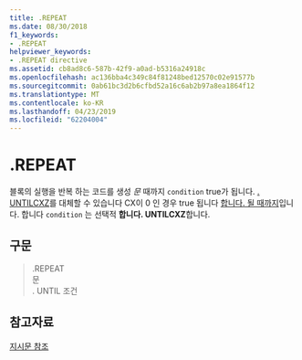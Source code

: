 ```yaml
---
title: .REPEAT
ms.date: 08/30/2018
f1_keywords:
- .REPEAT
helpviewer_keywords:
- .REPEAT directive
ms.assetid: cb8ad8c6-587b-42f9-a0ad-b5316a24918c
ms.openlocfilehash: ac136bba4c349c84f81248bed12570c02e91577b
ms.sourcegitcommit: 0ab61bc3d2b6cfbd52a16c6ab2b97a8ea1864f12
ms.translationtype: MT
ms.contentlocale: ko-KR
ms.lasthandoff: 04/23/2019
ms.locfileid: "62204004"
---
```

# <a name="repeat"></a>.REPEAT

블록의 실행을 반복 하는 코드를 생성 *문* 때까지 `condition` true가 됩니다. [. UNTILCXZ](../../assembler/masm/dot-untilcxz.md)를 대체할 수 있습니다 CX이 0 인 경우 true 됩니다 [합니다. 될 때까지](../../assembler/masm/dot-until.md)입니다. 합니다 `condition` 는 선택적 **합니다. UNTILCXZ**합니다.

## <a name="syntax"></a>구문

> .REPEAT<br/>
> 문<br/>
> . UNTIL 조건

## <a name="see-also"></a>참고자료

[지시문 참조](../../assembler/masm/directives-reference.md)<br/>